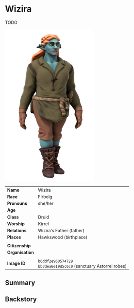 # Wizira

TODO

<img src="https://raw.githubusercontent.com/jesskelsall/astarus-images/main/people/portraits/b6ddf2e960574729.png" height="500" />

|||
| --- | --- |
| **Name** | Wizira | character.3
| **Race** | Firbolg |
| **Pronouns** | she/her |
| **Age** | |
| **Class** | Druid |
| **Worship** | Kirrel |
| **Relations** | Wizira's Father (father) |
| **Places** | Hawkswood (birthplace) |
|||
| **Citizenship** | |
| **Organisation** | |
|||
| **Image ID** | `b6ddf2e960574729`<br />`bb3dea6e19d5c6c0` (sanctuary Astorrel robes) |

## Summary

## Backstory
